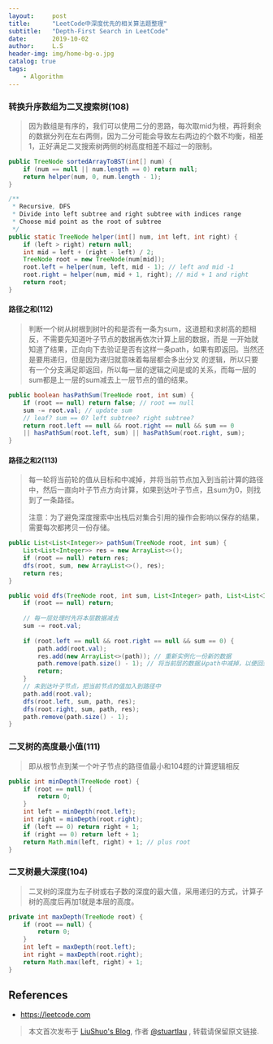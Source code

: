 ```yaml
---
layout:     post
title:      "LeetCode中深度优先的相关算法题整理"
subtitle:   "Depth-First Search in LeetCode"
date:       2019-10-02
author:     L.S
header-img: img/home-bg-o.jpg
catalog: true
tags:
    - Algorithm
---
```

    


### 转换升序数组为二叉搜索树(108)
> 因为数组是有序的，我们可以使用二分的思路，每次取mid为根，再将剩余的数据分列在左右两侧，因为二分可能会导致左右两边的个数不均衡，相差1，正好满足二叉搜索树两侧的树高度相差不超过一的限制。 

```java
public TreeNode sortedArrayToBST(int[] num) {
    if (num == null || num.length == 0) return null;
    return helper(num, 0, num.length - 1);
}

/**
 * Recursive, DFS
 * Divide into left subtree and right subtree with indices range
 * Choose mid point as the root of subtree
 */
public static TreeNode helper(int[] num, int left, int right) {
    if (left > right) return null;
    int mid = left + (right - left) / 2;
    TreeNode root = new TreeNode(num[mid]);
    root.left = helper(num, left, mid - 1); // left and mid -1
    root.right = helper(num, mid + 1, right); // mid + 1 and right
    return root;
}
```

#### 路径之和(112)
> 判断一个树从树根到树叶的和是否有一条为sum，这道题和求树高的题相反，不需要先知道叶子节点的数据再依次计算上层的数据，而是
一开始就知道了结果，正向向下去验证是否有这样一条path，如果有即返回。当然还是要用递归，但是因为递归就意味着每层都会多出分叉
的逻辑，所以只要有一个分支满足即返回，所以每一层的逻辑之间是或的关系，而每一层的sum都是上一层的sum减去上一层节点的值的结果。

```java
public boolean hasPathSum(TreeNode root, int sum) {
    if (root == null) return false; // root == null
    sum -= root.val; // update sum
    // leaf? sum == 0? left subtree? right subtree?
    return root.left == null && root.right == null && sum == 0 
    || hasPathSum(root.left, sum) || hasPathSum(root.right, sum);
}
```

#### 路径之和2(113)
> 每一轮将当前轮的值从目标和中减掉，并将当前节点加入到当前计算的路径中，然后一直向叶子节点方向计算，如果到达叶子节点，且sum为0，则找到了一条路径。
>
> 注意：为了避免深度搜索中出栈后对集合引用的操作会影响以保存的结果，需要每次都拷贝一份存储。

```java
public List<List<Integer>> pathSum(TreeNode root, int sum) {
    List<List<Integer>> res = new ArrayList<>();
    if (root == null) return res;
    dfs(root, sum, new ArrayList<>(), res);
    return res;
}

public void dfs(TreeNode root, int sum, List<Integer> path, List<List<Integer>> res) {
    if (root == null) return;
    
    // 每一层处理时先将本层数据减去
    sum -= root.val;
    
    if (root.left == null && root.right == null && sum == 0) {
        path.add(root.val);
        res.add(new ArrayList<>(path)); // 重新实例化一份新的数据
        path.remove(path.size() - 1); // 将当前层的数据从path中减掉，以便回到上一层后仍然是之前的结构
        return;
    }
    // 未到达叶子节点，把当前节点的值加入到路径中
    path.add(root.val);
    dfs(root.left, sum, path, res);
    dfs(root.right, sum, path, res);
    path.remove(path.size() - 1);
}
```
### 二叉树的高度最小值(111)
> 即从根节点到某一个叶子节点的路径值最小和104题的计算逻辑相反

```java
public int minDepth(TreeNode root) {
    if (root == null) {
        return 0;
    } 
    int left = minDepth(root.left);
    int right = minDepth(root.right);
    if (left == 0) return right + 1;
    if (right == 0) return left + 1;
    return Math.min(left, right) + 1; // plus root
}
```
### 二叉树最大深度(104)
> 二叉树的深度为左子树或右子数的深度的最大值，采用递归的方式，计算子树的高度后再加1就是本层的高度。

```java
private int maxDepth(TreeNode root) {
    if (root == null) {
        return 0;
    }
    int left = maxDepth(root.left);
    int right = maxDepth(root.right);
    return Math.max(left, right) + 1;
}
```
## References
- https://leetcode.com


> 本文首次发布于 [LiuShuo's Blog](https://liushuo.me), 作者 [@stuartlau](http://github.com/stuartlau) ,
转载请保留原文链接.
